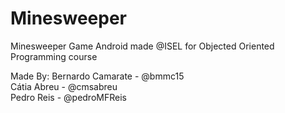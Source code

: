 # Minesweeper
Minesweeper Game Android made @ISEL for Objected Oriented Programming course

Made By:
Bernardo Camarate - @bmmc15  
Cátia Abreu - @cmsabreu  
Pedro Reis - @pedroMFReis
